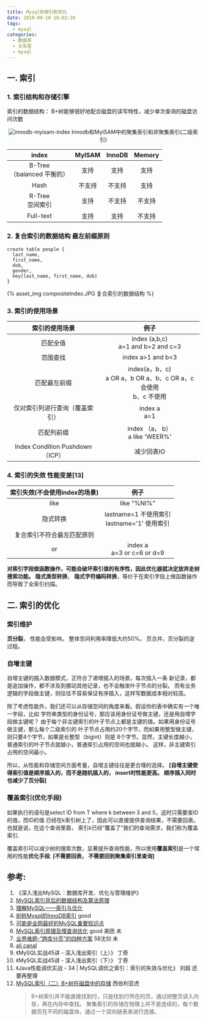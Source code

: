 ```yaml
---
title: Mysql的索引和优化
date: 2019-09-10 16:02:39
tags:
  - mysql
categories: 
  - 数据库
  - 关系型 
  - mysql
---
```


<p></p>
<!-- more -->

## 一. 索引

### 1. 索引结构和存储引擎 

索引的数据结构： B+树能够很好地配合磁盘的读写特性，减少单次查询的磁盘访问次数

<div style="text-align: center;">
	
![innodb-myisam-index](https://user-images.githubusercontent.com/5608425/65374438-66501f00-dcbc-11e9-8609-2da27df96809.png)
Innodb和MyISAM中的聚集索引和非聚集索引(二级索引)
</div>

 index | MyISAM  |  InnoDB | Memory
:-: | :-: | :-: | :-:
 B-Tree<br>（balanced 平衡的）  | 支持 | 支持  | 支持
 Hash        | 不支持 | 不支持  | 支持
 R-Tree <br>空间索引 |  支持| 不支持 | 不支持
 Full-text    | 支持| 支持 | 不支持


### 2. 复合索引的数据结构  最左前缀原则
```
create table people {
  last_name,
  first_name,
  dob,
  gender,
  key(last_name, first_name, dob)
}
```
{% asset_img compositeIndex.JPG 复合索引的数据结构 %}


### 3. 索引的使用场景 
 索引的使用场景 | 例子
 :-: | :-: 
 匹配全值  |  index (a,b,c) <br> a=1 and b=2 and c=3
 范围查找  |  index a>1 and b<3 
 匹配最左前缀  |  index(a，b，c)  <br> a OR a，b OR a、b、c OR a，c 会使用 <br>  b、c 不使用
 仅对索引列进行查询（覆盖索引）  |  index  a <br> a=1
  匹配列前缀 | index （a， b） <br> a like 'WEER%'    
  Index Condition Pushdown（ICP） |  减少回表IO     

### 4. 索引的失效  性能变差[13]

 索引失效(不会使用index的场景) | 例子
 :-: | :-: 
 like | like "%NI%"
 隐式转换 | lastname=1  不使用索引 <br>lastname='1'  使用索引
  复合索引不符合最左匹配原则 |
 or | index a <br>  a=3 or c=6 or d=9


**对索引字段做函数操作，可能会破坏索引值的有序性，因此优化器就决定放弃走树搜索功能。**
**隐式类型转换**， **隐式字符编码转换**，等价于在索引字段上做函数操作而导致了全索引扫描。



## 二. 索引的优化

### 索引维护
**页分裂**， 性能会受影响， 整体空间利用率降低大约50%。
页合并，页分裂的逆过程。 

### 自增主键
自增主键的插入数据模式，正符合了递增插入的场景。每次插入一条
新记录，都是追加操作，都不涉及到挪动其他记录，也不会触发叶子节点的分裂。
而有业务逻辑的字段做主键，则往往不容易保证有序插入，这样写数据成本相对较高。

除了考虑性能外，我们还可以从存储空间的角度来看。假设你的表中确实有一个唯一字段，比如
字符串类型的身份证号，那应该用身份证号做主键，还是用自增字段做主键呢？
由于每个非主键索引的叶子节点上都是主键的值。如果用身份证号做主键，那么每个二级索引的
叶子节点占用约20个字节，而如果用整型做主键，则只要4个字节，如果是长整型（bigint）则是
8个字节。显然，主键长度越小，普通索引的叶子节点就越小，普通索引占用的空间也就越小。
这样，非主键索引占用的空间最小。

所以，从性能和存储空间方面考量，自增主键往往是更合理的选择。
**[自增主键使得索引值是顺序插入的，而不是随机插入的， insert时性能更高。 顺序插入同时也减少了页分裂]**


### 覆盖索引(优化手段)
如果执行的语句是select ID from T where k between 3 and 5，这时只需要查ID的值，而ID的值
已经在k索引树上了，因此可以直接提供查询结果，不需要回表。也就是说，在这个查询里面，
索引k已经“覆盖了”我们的查询需求，我们称为覆盖索引.

覆盖索引可以减少树的搜索次数，显著提升查询性能，所以使用**覆盖索引**是一个常用的性能**优化手段**.
**[不需要回表， 不需要回到聚集索引里查询]**

## 参考:

1. 《深入浅出MySQL：数据库开发、优化与管理维护》 
2. [MySQL索引背后的数据结构及算法原理](http://blog.codinglabs.org/articles/theory-of-mysql-index.html)
3. [理解MySQL——索引与优化](https://www.cnblogs.com/hustcat/archive/2009/10/28/1591648.html)
5. [剖析Mysql的InnoDB索引](https://blog.csdn.net/voidccc/article/details/40077329)  good
6. [可能是全网最好的MySQL重要知识点](https://mp.weixin.qq.com/s/M1dLLuePpdM9vA3F1uJGyw)  
7. [MySQL索引原理及慢查询优化](http://www.admin10000.com/document/6228.html)  good 美团 未 
8. [业界难题-“跨库分页”的四种方案](https://mp.weixin.qq.com/s/h99sXP4mvVFsJw6Oh3aU5A)  58沈剑  未
9. [ali canal](https://github.com/alibaba/canal)
10. 《MySQL实战45讲 - 深入浅出索引（上）》   丁奇
11. 《MySQL实战45讲 - 深入浅出索引（下）》   丁奇
12. 《Java性能调优实战 - 34 | MySQL调优之索引：索引的失效与优化》  刘超  还要再整理
13. [MySQL索引（二）B+树在磁盘中的存储](https://www.cnblogs.com/tongongV/p/10952102.html) 西伯利亚虎
    > B+树索引并不能直接找到行，只是找到行所在的页，通过把整页读入内存，再在内存中查找。
    > 聚集索引的存储在物理上并不是连续的，每个数据页在不同的磁盘块，通过一个双向链表来进行连接。



